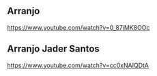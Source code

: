 ## Arranjo
https://www.youtube.com/watch?v=0_87jMK8OOc

## Arranjo Jader Santos
https://www.youtube.com/watch?v=cc0xNAIQDtA
